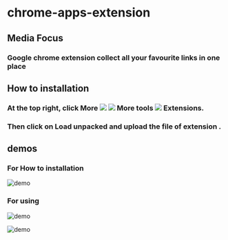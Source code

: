 # chrome-apps-extension

## **Media Focus** 
### Google chrome extension collect all your favourite links in one place 

## How to installation
### At the top right, click More ![](https://lh3.googleusercontent.com/E2q6Vj9j60Dw0Z6NZFEx5vSB9yoZJp7C8suuvQXVA_2weMCXstGD7JEvNrzX3wuQrPtL=w36-h36) ![](https://lh3.googleusercontent.com/QbWcYKta5vh_4-OgUeFmK-JOB0YgLLoGh69P478nE6mKdfpWQniiBabjF7FVoCVXI0g=h36) More tools ![](https://lh3.googleusercontent.com/QbWcYKta5vh_4-OgUeFmK-JOB0YgLLoGh69P478nE6mKdfpWQniiBabjF7FVoCVXI0g=h36)  Extensions.
### Then click on Load unpacked and upload the file of extension .

## demos
### For How to installation
![demo](https://github.com/alikhaled17/chrome-apps-extension/blob/master/demo1.gif)


### For using
![demo](https://github.com/alikhaled17/chrome-apps-extension/blob/master/demo2.gif)

![demo](https://github.com/alikhaled17/chrome-apps-extension/blob/master/install.gif)


